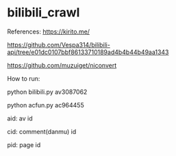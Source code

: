 # bilibili_crawl

References:
https://kirito.me/

https://github.com/Vespa314/bilibili-api/tree/e01dc0107bbf86133710189ad4b4b44b49aa1343


https://github.com/muzuiget/niconvert

How to run:

python bilibili.py av3087062

python acfun.py ac964455

aid: av id

cid: comment(danmu) id 

pid: page id 
